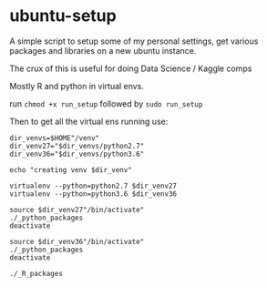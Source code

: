 # ubuntu-setup

A simple script to setup some of my personal settings, get various packages and libraries on a new ubuntu instance.

The crux of this is useful for doing Data Science / Kaggle comps

Mostly R and python in virtual envs.

run `chmod +x run_setup` followed by `sudo run_setup`

Then to get all the virtual ens running use:

```shell
dir_venvs=$HOME"/venv"
dir_venv27="$dir_venvs/python2.7"
dir_venv36="$dir_venvs/python3.6"

echo "creating venv $dir_venv"

virtualenv --python=python2.7 $dir_venv27
virtualenv --python=python3.6 $dir_venv36

source $dir_venv27"/bin/activate"
./_python_packages
deactivate

source $dir_venv36"/bin/activate"
./_python_packages
deactivate

./_R_packages
```
